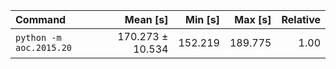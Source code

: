 | Command | Mean [s] | Min [s] | Max [s] | Relative |
|:---|---:|---:|---:|---:|
| `python -m aoc.2015.20` | 170.273 ± 10.534 | 152.219 | 189.775 | 1.00 |
